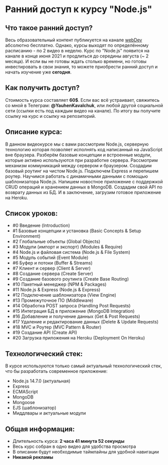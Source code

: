 
# Ранний доступ к курсу "Node.js"

## Что такое ранний доступ?
Весь образовательный контент публикуется на канале [webDev](http://youtube.com/YauhenKavalchuk) абсолютно бесплатно. Однако, курсы выходят по определённому расписанию - по 2 видео в неделю. Курс по "Node.js" появится на канале в конце июня 2021 и продлиться до середины августа (~ 2 месяца). И если вы не готовы ждать столько времени, но готовы инвестировать в свои знания, то можете приобрести ранний доступ и начать изучение уже **сегодня**.

## Как получить доступ?
Стоимость курса составляет **60$**.
Если вас всё устраивает, свяжитесь со мной в Телеграм: **@YauhenKavalchuk**, или любой другой социальной сети (ссылки есть под каждым видео на канале). По итогу вы получите ссылку на курс и ссылку на репозиторий.

## Описание курса:
В данном видеокурсе мы с вами рассмотрим Node.js, серверную технологию которая позволяет исполнять код написанный на JavaScript вне браузера. Разберём базовые концепции и встроенные модули, которые активно используются при разработке сервера. Рассмотрим механизм коммуникаций между сервером и браузером. Создадим базовый роутинг на чистом Node.js. Подключем Express и перепишем роутер. Научимся работать с динамичными данными с помощью шаблонизатора Node.js. Напишем новостное приложение с поддержкой CRUD операций и хранением данных в MongoDB. Создадим свой API по возврату данных из БД. И в заключение, загрузим готовое приложение на Heroku. 

## Список уроков:
- #0 Введение (Introduction)
- #1 Базовые концепции и установка (Basic Concepts & Setup Environment)
- #2 Глобальные объекты (Global Objects)
- #3 Модули (импорт и экспорт) (Modules & Require)
- #4 Node.js и файловая система (Node.js & File System)
- #5 Модуль событий (Event Module)
- #6 Буфер и потоки (Buffer & Streams)
- #7 Клиент и сервер (Client & Server)
- #8 Создание сервера (Create Server)
- #9 Создание базового роутинга (Create Base Routing)
- #10 Пакетный менеджер (NPM & Packages)
- #11 Node.js & Express (Node.js & Express)
- #12 Подключение шаблонизатора (View Engine)
- #13 Промежуточное ПО (Middleware)
- #14 Обработка POST запроса (Handling Post Requests)
- #15 Интеграция БД в приложение (MongoDB Integration)
- #16 Добавление и получение данных (Get & Post Requests)
- #17 Удаление и редактирование данных (Delete & Update Requests)
- #18 MVC и Роутер (MVC Pattern & Router)
- #19 Создание API (Create API)
- #20 Загрузка приложения на Heroku (Deployment On Heroku)

## Технологический стек:
В курсе используются только самый актуальный технологический стек, что бы разработать современное приложение:

- Node.js 14.7.0 (актуальная)
- Express
- ECMAScript
- MongoDB
- Mongoose
- EJS (шаблонизатор)
- Миддлвары и актуальные модули

## Общая информация:

- Длительность курса: **2 часа 41 минута 52 секунды**
- Весь курс собран в одно видео для удобства просмотра
- В описании будут необходимые таймлайны для удобной навигации
- **Никакой рекламы**
